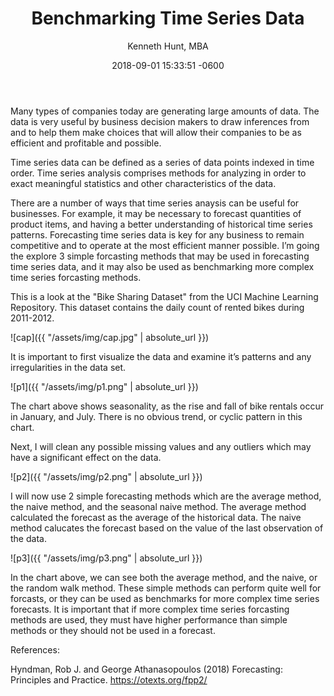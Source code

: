 ﻿---
layout: post
title:  "Benchmarking Time Series Data"
date:   2018-09-01 15:33:51 -0600
author: "Kenneth Hunt, MBA"
image: me3.JPG
---




Many types of companies today are generating large amounts of data. The data is very useful by business decision makers to draw 
inferences from and to help them make choices that will allow their companies to be as efficient and profitable and 
possible.

Time series data can be defined as a series of data points indexed in time order. Time series analysis comprises methods 
for analyzing in order to exact meaningful statistics and other characteristics of the data.

There are a number of ways that time series anaysis can be useful for businesses. For example, it may be necessary to 
forecast quantities of product items, and having a better understanding of historical time series patterns.
Forecasting time series data is key for any business to remain competitive and to operate at the most efficient manner
 possible. I’m going the explore 3 simple forcasting methods that may be used in forecasting time series data, and it may
 also be used as benchmarking more complex time series forcasting methods.

This is a look at the "Bike Sharing Dataset" from the UCI Machine Learning Repository. This dataset contains the daily 
count of rented bikes during 2011-2012. 

![cap]({{ "/assets/img/cap.jpg" | absolute_url }})

It is important to first visualize the data and examine it’s patterns and any irregularities in the data set.

![p1]({{ "/assets/img/p1.png" | absolute_url }})

The chart above shows seasonality, as the rise and fall of bike rentals occur in January, and July. There is no obvious trend,
 or cyclic pattern in this chart.

Next, I will clean any possible missing values and any outliers which may have a significant effect on the data.

![p2]({{ "/assets/img/p2.png" | absolute_url }})

I will now use 2 simple forecasting methods which are the average method, the naive method, and the seasonal naive method. 
The average method calculated the forecast as the average of the historical data. The naive method calucates the forecast 
based on the value of the last observation of the data.

![p3]({{ "/assets/img/p3.png" | absolute_url }})

In the chart above, we can see both the average method, and the naive, or the random walk method. These simple methods can 
perform quite well for forcasts, or they can be used as benchmarks for more complex time series forecasts. It is important
 that if more complex time series forcasting methods are used, they must have higher performance than simple methods or they 
should not be used in a forecast.


<!-- Global site tag (gtag.js) - Google Analytics -->
<script async src="https://www.googletagmanager.com/gtag/js?id=UA-125151167-1"></script>
<script>
  window.dataLayer = window.dataLayer || [];
  function gtag(){dataLayer.push(arguments);}
  gtag('js', new Date());

  gtag('config', 'UA-125151167-1');
</script>





References:

Hyndman, Rob J. and George Athanasopoulos (2018) 
Forecasting: Principles and Practice. https://otexts.org/fpp2/
